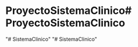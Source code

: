 
# ProyectoSistemaClinico#   P r o y e c t o S i s t e m a C l i n i c o 
 
 "# SistemaClinico" 
"# SistemaClinico" 
